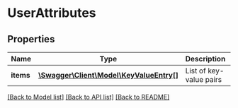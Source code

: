 # UserAttributes

## Properties
Name | Type | Description | Notes
------------ | ------------- | ------------- | -------------
**items** | [**\Swagger\Client\Model\KeyValueEntry[]**](KeyValueEntry.md) | List of key-value pairs | 

[[Back to Model list]](../README.md#documentation-for-models) [[Back to API list]](../README.md#documentation-for-api-endpoints) [[Back to README]](../README.md)


